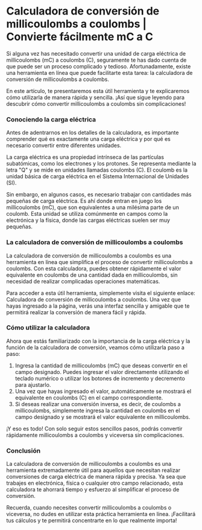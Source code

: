 Calculadora de conversión de millicoulombs a coulombs | Convierte fácilmente mC a C
===================================================================================

Si alguna vez has necesitado convertir una unidad de carga eléctrica de millicoulombs (mC) a coulombs (C), seguramente te has dado cuenta de que puede ser un proceso complicado y tedioso. Afortunadamente, existe una herramienta en línea que puede facilitarte esta tarea: la calculadora de conversión de millicoulombs a coulombs.

En este artículo, te presentaremos esta útil herramienta y te explicaremos cómo utilizarla de manera rápida y sencilla. ¡Así que sigue leyendo para descubrir cómo convertir millicoulombs a coulombs sin complicaciones!

### Conociendo la carga eléctrica

Antes de adentrarnos en los detalles de la calculadora, es importante comprender qué es exactamente una carga eléctrica y por qué es necesario convertir entre diferentes unidades.

La carga eléctrica es una propiedad intrínseca de las partículas subatómicas, como los electrones y los protones. Se representa mediante la letra "Q" y se mide en unidades llamadas coulombs (C). El coulomb es la unidad básica de carga eléctrica en el Sistema Internacional de Unidades (SI).

Sin embargo, en algunos casos, es necesario trabajar con cantidades más pequeñas de carga eléctrica. Es ahí donde entran en juego los millicoulombs (mC), que son equivalentes a una milésima parte de un coulomb. Esta unidad se utiliza comúnmente en campos como la electrónica y la física, donde las cargas eléctricas suelen ser muy pequeñas.

### La calculadora de conversión de millicoulombs a coulombs

La calculadora de conversión de millicoulombs a coulombs es una herramienta en línea que simplifica el proceso de convertir millicoulombs a coulombs. Con esta calculadora, puedes obtener rápidamente el valor equivalente en coulombs de una cantidad dada en millicoulombs, sin necesidad de realizar complicadas operaciones matemáticas.

Para acceder a esta útil herramienta, simplemente visita el siguiente enlace: Calculadora de conversión de millicoulombs a coulombs. Una vez que hayas ingresado a la página, verás una interfaz sencilla y amigable que te permitirá realizar la conversión de manera fácil y rápida.

### Cómo utilizar la calculadora

Ahora que estás familiarizado con la importancia de la carga eléctrica y la función de la calculadora de conversión, veamos cómo utilizarla paso a paso:

1. Ingresa la cantidad de millicoulombs (mC) que deseas convertir en el campo designado. Puedes ingresar el valor directamente utilizando el teclado numérico o utilizar los botones de incremento y decremento para ajustarlo.
2. Una vez que hayas ingresado el valor, automáticamente se mostrará el equivalente en coulombs (C) en el campo correspondiente.
3. Si deseas realizar una conversión inversa, es decir, de coulombs a millicoulombs, simplemente ingresa la cantidad en coulombs en el campo designado y se mostrará el valor equivalente en millicoulombs.

¡Y eso es todo! Con solo seguir estos sencillos pasos, podrás convertir rápidamente millicoulombs a coulombs y viceversa sin complicaciones.

### Conclusión

La calculadora de conversión de millicoulombs a coulombs es una herramienta extremadamente útil para aquellos que necesitan realizar conversiones de carga eléctrica de manera rápida y precisa. Ya sea que trabajes en electrónica, física o cualquier otro campo relacionado, esta calculadora te ahorrará tiempo y esfuerzo al simplificar el proceso de conversión.

Recuerda, cuando necesites convertir millicoulombs a coulombs o viceversa, no dudes en utilizar esta práctica herramienta en línea. ¡Facilitará tus cálculos y te permitirá concentrarte en lo que realmente importa!